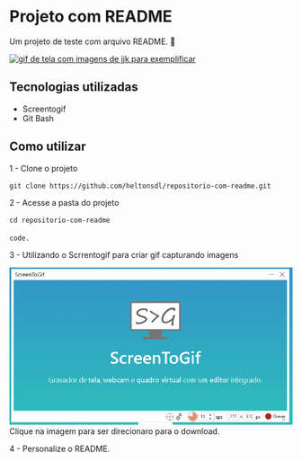 # Projeto com README
Um projeto de teste com arquivo README. 🤖


[<img src="./tl.gif" alt="gif de tela com imagens de jjk para exemplificar">](https://br.pinterest.com/search/pins/?q=cenas%20de%20luta%20jujutsu%20kaisen&rs=guide&journey_depth=1&source_module_id=OB_cenas_de_luta_jujutsu_kaisen_a04ae6a1-a0f7-451c-a763-31879bdbe258&add_refine=Cenas%20de%7Cguide%7Cword%7C2)


## Tecnologias utilizadas
- Screentogif
- Git Bash

## Como utilizar

1 - Clone o projeto
```
git clone https://github.com/heltonsdl/repositorio-com-readme.git
```
2 - Acesse a pasta do projeto
```
cd repositorio-com-readme

code.
```

3 - Utilizando o Scrrentogif para criar gif capturando imagens 

[<img src="./screentogif1.png">](https://www.screentogif.com/)
Clique na imagem para ser direcionaro para o download.

4 - Personalize o README. 
